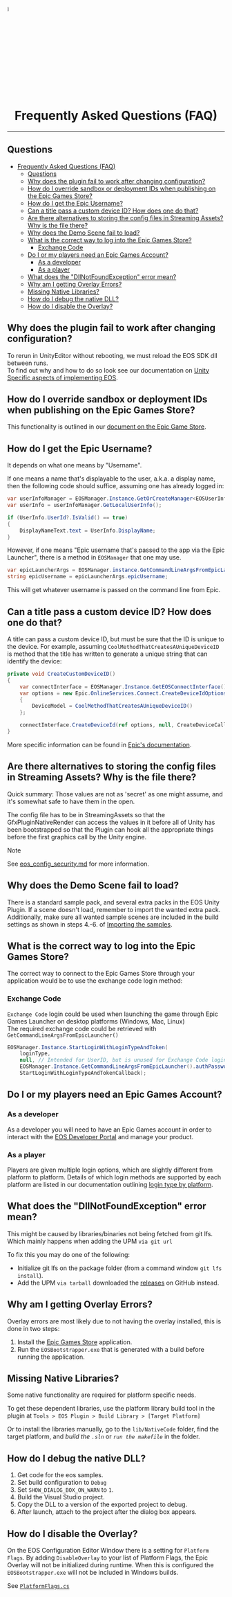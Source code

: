 <a href="/README.md"><img src="/docs/images/PlayEveryWareLogo.gif" alt="README.md" width="5%"/></a>

# <div align="center"> Frequently Asked Questions (FAQ)</div>
---

## Questions
- [ Frequently Asked Questions (FAQ)](#-frequently-asked-questions-faq)
  - [Questions](#questions)
  - [Why does the plugin fail to work after changing configuration?](#why-does-the-plugin-fail-to-work-after-changing-configuration)
  - [How do I override sandbox or deployment IDs when publishing on the Epic Games Store?](#how-do-i-override-sandbox-or-deployment-ids-when-publishing-on-the-epic-games-store)
  - [How do I get the Epic Username?](#how-do-i-get-the-epic-username)
  - [Can a title pass a custom device ID? How does one do that?](#can-a-title-pass-a-custom-device-id-how-does-one-do-that)
  - [Are there alternatives to storing the config files in Streaming Assets? Why is the file there?](#are-there-alternatives-to-storing-the-config-files-in-streaming-assets-why-is-the-file-there)
  - [Why does the Demo Scene fail to load?](#why-does-the-demo-scene-fail-to-load)
  - [What is the correct way to log into the Epic Games Store?](#what-is-the-correct-way-to-log-into-the-epic-games-store)
    - [Exchange Code](#exchange-code)
  - [Do I or my players need an Epic Games Account?](#do-i-or-my-players-need-an-epic-games-account)
    - [As a developer](#as-a-developer)
    - [As a player](#as-a-player)
  - [What does the "DllNotFoundException" error mean?](#what-does-the-dllnotfoundexception-error-mean)
  - [Why am I getting Overlay Errors?](#why-am-i-getting-overlay-errors)
  - [Missing Native Libraries?](#missing-native-libraries)
  - [How do I debug the native DLL?](#how-do-i-debug-the-native-dll)
  - [How do I disable the Overlay?](#how-do-i-disable-the-overlay)

## Why does the plugin fail to work after changing configuration?

To rerun in UnityEditor without rebooting, we must reload the EOS SDK dll between runs.  
To find out why and how to do so look see our documentation on [Unity Specific aspects of implementing EOS](https://github.com/PlayEveryWare/eos_plugin_for_unity/blob/development/docs/unity_specific.md).

## How do I override sandbox or deployment IDs when publishing on the Epic Games Store?

This functionality is outlined in our [document on the Epic Game Store](/docs/epic_game_store.md#overriding-sandbox-andor-deployment-id).

## How do I get the Epic Username?
It depends on what one means by "Username".

If one means a name that's displayable to the user, a.k.a. a display name, then the following 
code should suffice, assuming one has already logged in:

```cs
var userInfoManager = EOSManager.Instance.GetOrCreateManager<EOSUserInfoManager>();
var userInfo = userInfoManager.GetLocalUserInfo();

if (UserInfo.UserId?.IsValid() == true)
{
    DisplayNameText.text = UserInfo.DisplayName;
}
```

However, if one means "Epic username that's passed to the app via the Epic Launcher", there is a method in
`EOSManager` that one may use.

```cs
var epicLauncherArgs = EOSManager.instance.GetCommandLineArgsFromEpicLauncher()
string epicUsername = epicLauncherArgs.epicUsername;
```

This will get whatever username is passed on the command line from Epic.

## Can a title pass a custom device ID? How does one do that?
A title can pass a custom device ID, but must be sure that the ID is unique to the device.
For example, assuming `CoolMethodThatCreatesAUniqueDeviceID` is method that the title has written to generate
a unique string that can identify the device:

```cs
private void CreateCustomDeviceID()
{
    var connectInterface = EOSManager.Instance.GetEOSConnectInterface();
    var options = new Epic.OnlineServices.Connect.CreateDeviceIdOptions()
    {
        DeviceModel = CoolMethodThatCreatesAUniqueDeviceID()
    };

    connectInterface.CreateDeviceId(ref options, null, CreateDeviceCallback);
}
```

More specific information can be found in [Epic's documentation](https://dev.epicgames.com/docs/api-ref/functions/eos-connect-create-device-id).

## Are there alternatives to storing the config files in Streaming Assets? Why is the file there?
Quick summary: Those values are not as 'secret' as one might assume, and it's somewhat safe to have them in the open. 

The config file has to be in StreamingAssets so that the GfxPluginNativeRender can access the values in it before 
all of Unity has been bootstrapped so that the Plugin can hook all the appropriate things before the first graphics call by the Unity engine.

> [!NOTE]
> See [eos_config_security.md](/docs/eos_config_security.md) for more information. 

## Why does the Demo Scene fail to load?

There is a standard sample pack, and several extra packs in the EOS Unity Plugin. If a scene doesn't load, remember to import the wanted extra pack.
Additionally, make sure all wanted sample scenes are included in the build settings as shown in steps 4.-6. of <a href="/README.md#importing-samples">Importing the samples</a>.

## What is the correct way to log into the Epic Games Store?
The correct way to connect to the Epic Games Store through your application would be to use the exchange code login method:

### Exchange Code

`Exchange Code` login could be used when launching the game through Epic Games Launcher on desktop platforms (Windows, Mac, Linux)  
The required exchange code could be retrieved with `GetCommandLineArgsFromEpicLauncher()`

```cs
EOSManager.Instance.StartLoginWithLoginTypeAndToken(
    loginType,
    null, // Intended for UserID, but is unused for Exchange Code login
    EOSManager.Instance.GetCommandLineArgsFromEpicLauncher().authPassword, // The exchange code itself, passed as login token
    StartLoginWithLoginTypeAndTokenCallback);
``` 

## Do I or my players need an Epic Games Account?

### As a developer
As a developer you will need to have an Epic Games account in order to interact with the [EOS Developer Portal](https://dev.epicgames.com/portal) and manage your product.

### As a player
Players are given multiple login options, which are slightly different from platform to platform. Details of which login methods are supported by each platform are listed in our documentation outlining [login type by platform](/docs/login_type_by_platform.md).

## What does the "DllNotFoundException" error mean? 

This might be caused by libraries/binaries not being fetched from git lfs.  
Which mainly happens when adding the UPM `via git url`   

To fix this you may do one of the following:

- Initialize git lfs on the package folder (from a command window `git lfs install`).
- Add the UPM `via tarball` downloaded the [releases](https://github.com/PlayEveryWare/eos_plugin_for_unity/releases) on GitHub instead.

## Why am I getting Overlay Errors?
Overlay errors are most likely due to not having the overlay installed, this is done in two steps:
 1. Install the [Epic Games Store](https://store.epicgames.com/) application.
 2. Run the `EOSBootstrapper.exe` that is generated with a build before running the application.

## Missing Native Libraries?

Some native functionality are required for platform specific needs.  

To get these dependent libraries, use the platform library build tool in the plugin at `Tools > EOS Plugin > Build Library > [Target Platform]`

Or to install the libraries manually, go to the `lib/NativeCode` folder, find the target platform, and *build the `.sln`* or *`run the makefile`* in the folder.

## How do I debug the native DLL?

1. Get code for the eos samples.
2. Set build configuration to `Debug`
3. Set `SHOW_DIALOG_BOX_ON_WARN` to `1`.
2. Build the Visual Studio project.
3. Copy the DLL to a version of the exported project to debug.
4. After launch, attach to the project after the dialog box appears.

## How do I disable the Overlay?

On the EOS Configuration Editor Window there is a setting for `Platform Flags`. By adding `DisableOverlay` to your list of Platform Flags, the Epic Overlay will not be initialized during runtime. When this is configured the `EOSBootstrapper.exe` will not be included in Windows builds.

See [`PlatformFlags.cs`](\..\Assets\Plugins\Source\EOS_SDK\Generated\Platform\PlatformFlags.cs)